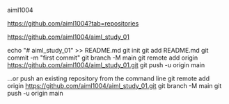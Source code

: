 aiml1004

https://github.com/aiml1004?tab=repositories



https://github.com/aiml1004/aiml_study_01

echo "# aiml_study_01" >> README.md
git init
git add README.md
git commit -m "first commit"
git branch -M main
git remote add origin https://github.com/aiml1004/aiml_study_01.git
git push -u origin main

…or push an existing repository from the command line
git remote add origin https://github.com/aiml1004/aiml_study_01.git
git branch -M main
git push -u origin main

